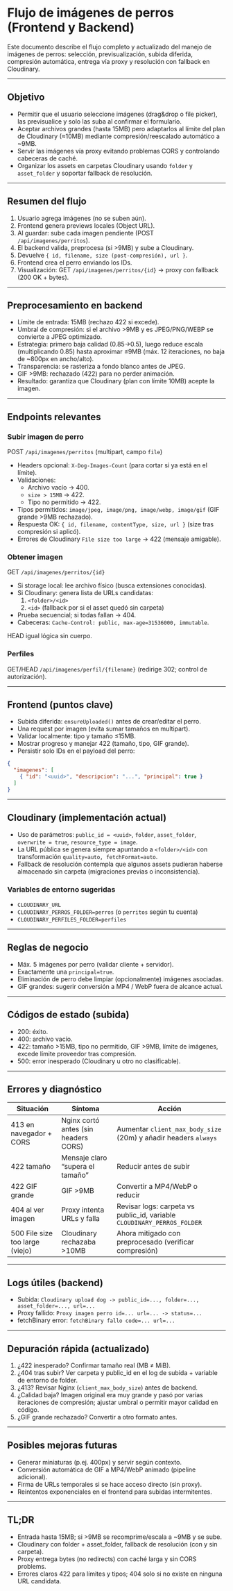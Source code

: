 # Flujo de imágenes de perros (Frontend y Backend)

Este documento describe el flujo completo y actualizado del manejo de imágenes de perros: selección, previsualización, subida diferida, compresión automática, entrega vía proxy y resolución con fallback en Cloudinary.

---
## Objetivo
- Permitir que el usuario seleccione imágenes (drag&drop o file picker), las previsualice y solo las suba al confirmar el formulario.
- Aceptar archivos grandes (hasta 15MB) pero adaptarlos al límite del plan de Cloudinary (≈10MB) mediante compresión/reescalado automático a ~9MB.
- Servir las imágenes vía proxy evitando problemas CORS y controlando cabeceras de caché.
- Organizar los assets en carpetas Cloudinary usando `folder` y `asset_folder` y soportar fallback de resolución.

---
## Resumen del flujo
1. Usuario agrega imágenes (no se suben aún).  
2. Frontend genera previews locales (Object URL).  
3. Al guardar: sube cada imagen pendiente (POST `/api/imagenes/perritos`).  
4. El backend valida, preprocesa (si >9MB) y sube a Cloudinary.  
5. Devuelve `{ id, filename, size (post-compresión), url }`.  
6. Frontend crea el perro enviando los IDs.  
7. Visualización: GET `/api/imagenes/perritos/{id}` -> proxy con fallback (200 OK + bytes).  

---
## Preprocesamiento en backend
- Límite de entrada: 15MB (rechazo 422 si excede).  
- Umbral de compresión: si el archivo >9MB y es JPEG/PNG/WEBP se convierte a JPEG optimizado.  
- Estrategia: primero baja calidad (0.85→0.5), luego reduce escala (multiplicando 0.85) hasta aproximar ≤9MB (máx. 12 iteraciones, no baja de ~800px en ancho/alto).  
- Transparencia: se rasteriza a fondo blanco antes de JPEG.  
- GIF >9MB: rechazado (422) para no perder animación.  
- Resultado: garantiza que Cloudinary (plan con límite 10MB) acepte la imagen.  

---
## Endpoints relevantes
### Subir imagen de perro
POST `/api/imagenes/perritos` (multipart, campo `file`)
- Headers opcional: `X-Dog-Images-Count` (para cortar si ya está en el límite).  
- Validaciones:  
  - Archivo vacío -> 400.  
  - `size > 15MB` -> 422.  
  - Tipo no permitido -> 422.  
- Tipos permitidos: `image/jpeg, image/png, image/webp, image/gif` (GIF grande >9MB rechazado).  
- Respuesta OK: `{ id, filename, contentType, size, url }` (size tras compresión si aplicó).  
- Errores de Cloudinary `File size too large` -> 422 (mensaje amigable).  

### Obtener imagen
GET `/api/imagenes/perritos/{id}`  
- Si storage local: lee archivo físico (busca extensiones conocidas).  
- Si Cloudinary: genera lista de URLs candidatas:  
  1. `<folder>/<id>`  
  2. `<id>` (fallback por si el asset quedó sin carpeta)  
- Prueba secuencial; si todas fallan -> 404.  
- Cabeceras: `Cache-Control: public, max-age=31536000, immutable`.  

HEAD igual lógica sin cuerpo.

### Perfiles
GET/HEAD `/api/imagenes/perfil/{filename}` (redirige 302; control de autorización).  

---
## Frontend (puntos clave)
- Subida diferida: `ensureUploaded()` antes de crear/editar el perro.  
- Una request por imagen (evita sumar tamaños en multipart).  
- Validar localmente: tipo y tamaño ≤15MB.  
- Mostrar progreso y manejar 422 (tamaño, tipo, GIF grande).  
- Persistir solo IDs en el payload del perro:  
```json
{
  "imagenes": [
    { "id": "<uuid>", "descripcion": "...", "principal": true }
  ]
}
```

---
## Cloudinary (implementación actual)
- Uso de parámetros: `public_id = <uuid>`, `folder`, `asset_folder`, `overwrite = true`, `resource_type = image`.  
- La URL pública se genera siempre apuntando a `<folder>/<id>` con transformación `quality=auto, fetchFormat=auto`.  
- Fallback de resolución contempla que algunos assets pudieran haberse almacenado sin carpeta (migraciones previas o inconsistencia).  

### Variables de entorno sugeridas
- `CLOUDINARY_URL`  
- `CLOUDINARY_PERROS_FOLDER=perros` (o `perritos` según tu cuenta)  
- `CLOUDINARY_PERFILES_FOLDER=perfiles`  

---
## Reglas de negocio
- Máx. 5 imágenes por perro (validar cliente + servidor).  
- Exactamente una `principal=true`.  
- Eliminación de perro debe limpiar (opcionalmente) imágenes asociadas.  
- GIF grandes: sugerir conversión a MP4 / WebP fuera de alcance actual.  

---
## Códigos de estado (subida)
- 200: éxito.  
- 400: archivo vacío.  
- 422: tamaño >15MB, tipo no permitido, GIF >9MB, límite de imágenes, excede límite proveedor tras compresión.  
- 500: error inesperado (Cloudinary u otro no clasificable).  

---
## Errores y diagnóstico
| Situación | Síntoma | Acción |
|-----------|---------|--------|
| 413 en navegador + CORS | Nginx cortó antes (sin headers CORS) | Aumentar `client_max_body_size` (20m) y añadir headers `always` |
| 422 tamaño | Mensaje claro “supera el tamaño” | Reducir antes de subir |
| 422 GIF grande | GIF >9MB | Convertir a MP4/WebP o reducir |
| 404 al ver imagen | Proxy intenta URLs y falla | Revisar logs: carpeta vs public_id, variable `CLOUDINARY_PERROS_FOLDER` |
| 500 File size too large (viejo) | Cloudinary rechazaba >10MB | Ahora mitigado con preprocesado (verificar compresión) |

---
## Logs útiles (backend)
- Subida: `Cloudinary upload dog -> public_id=..., folder=..., asset_folder=..., url=...`  
- Proxy fallido: `Proxy imagen perro id=... url=... -> status=...`  
- fetchBinary error: `fetchBinary fallo code=... url=...`  

---
## Depuración rápida (actualizado)
1. ¿422 inesperado? Confirmar tamaño real (MB ≠ MiB).  
2. ¿404 tras subir? Ver carpeta y public_id en el log de subida + variable de entorno de folder.  
3. ¿413? Revisar Nginx (`client_max_body_size`) antes de backend.  
4. ¿Calidad baja? Imagen original era muy grande y pasó por varias iteraciones de compresión; ajustar umbral o permitir mayor calidad en código.  
5. ¿GIF grande rechazado? Convertir a otro formato antes.  

---
## Posibles mejoras futuras
- Generar miniaturas (p.ej. 400px) y servir según contexto.  
- Conversión automática de GIF a MP4/WebP animado (pipeline adicional).  
- Firma de URLs temporales si se hace acceso directo (sin proxy).  
- Reintentos exponenciales en el frontend para subidas intermitentes.  

---
## TL;DR
- Entrada hasta 15MB; si >9MB se recomprime/escala a ~9MB y se sube.  
- Cloudinary con folder + asset_folder, fallback de resolución (con y sin carpeta).  
- Proxy entrega bytes (no redirects) con caché larga y sin CORS problems.  
- Errores claros 422 para límites y tipos; 404 solo si no existe en ninguna URL candidata.
